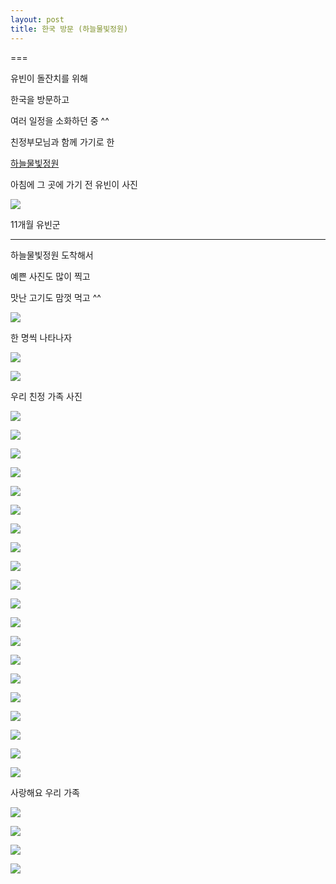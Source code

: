```yaml
---
layout: post
title: 한국 방문 (하늘물빛정원)
---
```

===

유빈이 돌잔치를 위해

한국을 방문하고

여러 일정을 소화하던 중 ^^

친정부모님과 함께 가기로 한 

[하늘물빛정원](http://gardenofsky.com/v2/)

아침에 그 곳에 가기 전 유빈이 사진 

![](https://lh3.googleusercontent.com/teQP3JAlH0XnF-xOgcZHs7aMuI5fzumStbi-GWdlB3M=w1871-h1247-no)

11개월 유빈군

---

하늘물빛정원 도착해서 

예쁜 사진도 많이 찍고

맛난 고기도 맘껏 먹고 ^^

![](https://lh3.googleusercontent.com/jF-V9YuFQJ8d-iuFSeNMwofA5jaxHRizJhAgA6NMnjs=w1871-h1247-no)

한 명씩 나타나자

![](https://lh3.googleusercontent.com/Qigch024coMkKCQzys__Sd-viNUFq5dgwfhHmdHpB7A=w1871-h1247-no)

![](https://lh3.googleusercontent.com/EYYOAl581esBIsl_zImjPFlvuesmffKZUAckp4GvLcg=w1871-h1247-no)

우리 친정 가족 사진

![](https://lh3.googleusercontent.com/dExR7ogMjcZLVZS6nWAUq6QEw46PDSBwiPmofnsl3eY=w831-h1247-no)

![](https://lh3.googleusercontent.com/TFawvwTsO_JjjmtXLqT2Kdx-lRa5we09nto8h23X4mw=w831-h1247-no)

![](https://lh3.googleusercontent.com/AYnh024ST_Zs1oAFkoSxWbLPbuuQ5KQQ6CElHIK1NUI=w831-h1247-no)

![](https://lh3.googleusercontent.com/2E2E7NlnbK9qOjEma7wkTJqRTMBJENKwTZSVpjAbg_g=w1871-h1247-no)

![](https://lh3.googleusercontent.com/4rBwNyiL3Ae4aWbAXDczF2HrGvvfRULOmvtXc0bA5vk=w1871-h1247-no)

![](https://lh3.googleusercontent.com/dSqQBmPhwfBa1HhUSAbKMXEsIB9SHZS5eQQCJPF3HLM=w1871-h1247-no)

![](https://lh3.googleusercontent.com/UUIC6jJDaT3fk-UmiyTQwTIc--Ye6a4uFszs6jhCVjA=w1871-h1247-no)

![](https://lh3.googleusercontent.com/o5BHb8Nw96mGMdckNhJ_pZh0GOjIVGFQS49WP7PS2d8=w1871-h1247-no)

![](https://lh3.googleusercontent.com/-p9TBV_eIQHHNMbntcAvO_aaJP_DIHAD7ZETT0d_HVU=w1871-h1247-no)

![](https://lh3.googleusercontent.com/dl0twkqjogb6FXEbjQCaYGpn4Novnl8cJtQcZwYYsZg=w1871-h1247-no)

![](https://lh3.googleusercontent.com/McfdKvMVhBz7eqmexLRWRwAnFSH2H_-B4UtoIX0XkP8=w1871-h1247-no)

![](https://lh3.googleusercontent.com/I2wlhyXruyIbeZPmbJHTujuQwt-5rzvdPPS8UCyIbUs=w1871-h1247-no)

![](https://lh3.googleusercontent.com/YnCOTJlCEqqZJXMIWfOWLjhmK1soyuYehnYbO5Oz_Og=w1871-h1247-no)

![](https://lh3.googleusercontent.com/hGF7DwS7GlM6NazCJC9MdEkdoj10P63JWx6BlfAATLo=w1871-h1247-no)

![](https://lh3.googleusercontent.com/cbLuO0V2CE4GnxPn9DHAe1qmpK2YXzdqksrqiGkIp20=w1871-h1247-no)

![](https://lh3.googleusercontent.com/HMSU08Fm817LxVWg3hopUERD3KTV2Ru8wVdR8sF_pCQ=w1871-h1247-no)

![](https://lh3.googleusercontent.com/U9Di0ove8pRe59l5e6nx8p7TpQvN7DaUxYXsouoXOnY=w1871-h1247-no)

![](https://lh3.googleusercontent.com/fRFZRuQCKERowXfyozsh0lIhch_JpVUMbA3KeHbuP4c=w831-h1247-no)

![](https://lh3.googleusercontent.com/Z4PE3EKfQ8nvHbz1ZDsYEw06WeSXlmI5mDw-GhveRt0=w1871-h1247-no)

![](https://lh3.googleusercontent.com/nNFgQhpZFGV6GLlEBKgq-KnHzbLUfheE_WplaEwthUs=w1871-h1247-no)

사랑해요 우리 가족

![](https://lh3.googleusercontent.com/KO4FQmbJmL9_VpcPxSuP9o46VBiZZ4ggNUvKtWl5Meo=w831-h1247-no)

![](https://lh3.googleusercontent.com/2nDyUSkr1M8wQ3leyQQbCV1tISlllYdHPRbxZL6XCFI=w831-h1247-no)

![](https://lh3.googleusercontent.com/HuDzAu8e8_DsgygEv0ohuHIDRomCmiLOq_6CdQeIehg=w831-h1247-no)

![](https://lh3.googleusercontent.com/RaFqbDE1lsnMFMzmOCVOy4rEqp5TLiezvyBfwIEFsyk=w1871-h1247-no)

